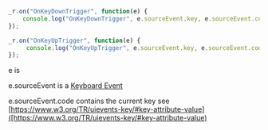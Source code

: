 ```js
_r.on("OnKeyDownTrigger", function(e) {
    console.log("OnKeyDownTrigger", e.sourceEvent.key, e.sourceEvent.code)
});

_r.on("OnKeyUpTrigger", function(e) {
     console.log("OnKeyUpTrigger", e.sourceEvent.key, e.sourceEvent.code)
});
```

e is 

e.sourceEvent is a [Keyboard Event](https://developer.mozilla.org/fr/docs/Web/API/KeyboardEvent)

e.sourceEvent.code contains the current key see [https://www.w3.org/TR/uievents-key/#key-attribute-value]([https://www.w3.org/TR/uievents-key/#key-attribute-value)